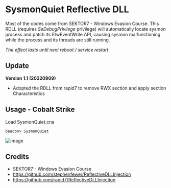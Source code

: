 # SysmonQuiet Reflective DLL

Most of the codes come from SEKTOR7 - Windows Evasion Course. This RDLL (requires *SeDebugPrivilege* privilege) will automatically locate sysmon process and patch its EtwEventWrite API, causing sysmon malfunctioning while the process and its threads are still running.

*The effect lasts until next reboot / service restart*

## Update
**Version 1.1 (20220909)**
- Adopted the RDLL from rapid7 to remove RWX section and apply section Characteristics

## Usage - Cobalt Strike
Load SysmonQuiet.cna
```
beacon> SysmonQuiet
```

![image](https://user-images.githubusercontent.com/21979646/178285876-d7e39505-dd6c-4d69-9d37-46ba67cdeda2.png)


## Credits
* SEKTOR7 - Windows Evasion Course
* https://github.com/stephenfewer/ReflectiveDLLInjection
* https://github.com/rapid7/ReflectiveDLLInjection
